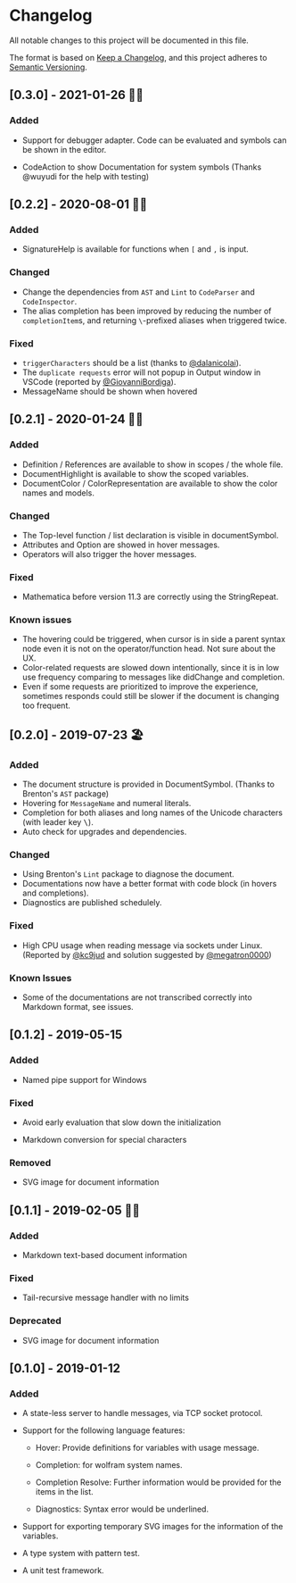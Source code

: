 # Changelog
All notable changes to this project will be documented in this file.

The format is based on [Keep a Changelog](https://keepachangelog.com/en/1.0.0/),
and this project adheres to [Semantic Versioning](https://semver.org/spec/v2.0.0.html).

## [0.3.0] - 2021-01-26 🧨🐂

### Added

- Support for debugger adapter. Code can be evaluated and symbols can be
shown in the editor.

- CodeAction to show Documentation for system symbols (Thanks @wuyudi for
the help with testing)

## [0.2.2] - 2020-08-01 🐱‍🏍

### Added

- SignatureHelp is available for functions when `[` and `,` is input.

### Changed

- Change the dependencies from `AST` and `Lint` to `CodeParser` and
`CodeInspector`.
- The alias completion has been improved by reducing the number of
`completionItem`s, and returning `\`-prefixed aliases when triggered twice.

### Fixed

- `triggerCharacters` should be a list (thanks to
[@dalanicolai](https://github.com/dalanicolai)).
- The `duplicate requests`
error will not popup in Output window in VSCode (reported by
[@GiovanniBordiga](https://github.com/GiovanniBordiga)).
- MessageName should be shown when hovered

## [0.2.1] - 2020-01-24 🏮🐀

### Added

- Definition / References are available to show in scopes / the whole file.
- DocumentHighlight is available to show the scoped variables.
- DocumentColor / ColorRepresentation are available to show the color names and models.

### Changed

- The Top-level function / list declaration is visible in documentSymbol.
- Attributes and Option are showed in hover messages.
- Operators will also trigger the hover messages.

### Fixed

- Mathematica before version 11.3 are correctly using the StringRepeat.

### Known issues

- The hovering could be triggered, when cursor is in side a parent syntax
  node even it is not on the operator/function head. Not sure about the UX.
- Color-related requests are slowed down intentionally, since it is in low
  use frequency comparing to messages like didChange and completion.
- Even if some requests are prioritized to improve the experience, sometimes
  responds could still be slower if the document is changing too frequent.

## [0.2.0] - 2019-07-23 🏖️

### Added

- The document structure is provided in DocumentSymbol. (Thanks to Brenton's `AST` package)
- Hovering for `MessageName` and numeral literals.
- Completion for both aliases and long names of the Unicode characters (with leader key <kbd>\\</kbd>).
- Auto check for upgrades and dependencies.

### Changed

- Using Brenton's `Lint` package to diagnose the document.
- Documentations now have a better format with code block (in hovers and completions).
- Diagnostics are published schedulely.

### Fixed

- High CPU usage when reading message via sockets under Linux.  
  (Reported by [@kc9jud](https://github.com/kc9jud) and solution suggested by
  [@megatron0000](https://github.com/megatron0000))

### Known Issues

- Some of the documentations are not transcribed correctly into Markdown format, see issues.

## [0.1.2] - 2019-05-15

### Added

- Named pipe support for Windows

### Fixed

- Avoid early evaluation that slow down the initialization

- Markdown conversion for special characters

### Removed

- SVG image for document information

## [0.1.1] - 2019-02-05 🧧🐖

### Added

- Markdown text-based document information

### Fixed

- Tail-recursive message handler with no limits

### Deprecated

- SVG image for document information

## [0.1.0] - 2019-01-12

### Added

- A state-less server to handle messages, via TCP socket protocol.

- Support for the following language features:

  - Hover: Provide definitions for variables with usage message.

  - Completion: for wolfram system names.

  - Completion Resolve: Further information would be provided for the items in
    the list.

  - Diagnostics: Syntax error would be underlined.

- Support for exporting temporary SVG images for the information of the variables.

- A type system with pattern test.

- A unit test framework.
